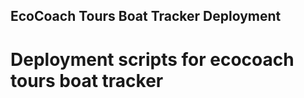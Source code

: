 ## EcoCoach Tours Boat Tracker Deployment
# Deployment scripts for ecocoach tours boat tracker
	  
	   
	   